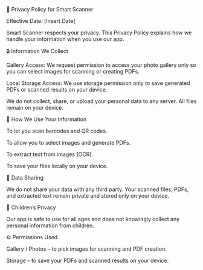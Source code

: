 📜 Privacy Policy for Smart Scanner

Effective Date: [Insert Date]

Smart Scanner respects your privacy. This Privacy Policy explains how we handle your information when you use our app.

🔒 Information We Collect

Gallery Access: We request permission to access your photo gallery only so you can select images for scanning or creating PDFs.

Local Storage Access: We use storage permission only to save generated PDFs or scanned results on your device.

We do not collect, share, or upload your personal data to any server. All files remain on your device.

📌 How We Use Your Information

To let you scan barcodes and QR codes.

To allow you to select images and generate PDFs.

To extract text from images (OCR).

To save your files locally on your device.

🚫 Data Sharing

We do not share your data with any third party. Your scanned files, PDFs, and extracted text remain private and stored only on your device.

👶 Children’s Privacy

Our app is safe to use for all ages and does not knowingly collect any personal information from children.

⚙️ Permissions Used

Gallery / Photos – to pick images for scanning and PDF creation.

Storage – to save your PDFs and scanned results on your device.
